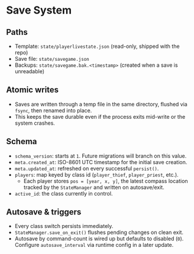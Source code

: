 # Save System

## Paths
- Template: `state/playerlivestate.json` (read-only, shipped with the repo)
- Save file: `state/savegame.json`
- Backups: `state/savegame.bak.<timestamp>` (created when a save is unreadable)

## Atomic writes
- Saves are written through a temp file in the same directory, flushed via
  `fsync`, then renamed into place.
- This keeps the save durable even if the process exits mid-write or the system
  crashes.

## Schema
- `schema_version`: starts at `1`. Future migrations will branch on this value.
- `meta.created_at`: ISO-8601 UTC timestamp for the initial save creation.
- `meta.updated_at`: refreshed on every successful `persist()`.
- `players`: map keyed by class id (`player_thief`, `player_priest`, etc.).
  - Each player stores `pos = [year, x, y]`, the latest compass location tracked
    by the `StateManager` and written on autosave/exit.
- `active_id`: the class currently in control.

## Autosave & triggers
- Every class switch persists immediately.
- `StateManager.save_on_exit()` flushes pending changes on clean exit.
- Autosave by command-count is wired up but defaults to disabled (`0`).
  Configure `autosave_interval` via runtime config in a later update.
